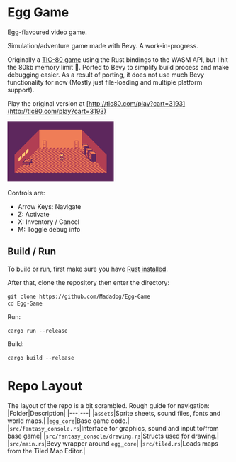 # Egg Game

Egg-flavoured video game.

Simulation/adventure game made with Bevy. A work-in-progress.

Originally a [TIC-80 game](http://tic80.com/play?cart=3193) using the Rust bindings to the WASM API, but I hit the 80kb memory limit 🤷. Ported to Bevy to simplify build process and make debugging easier. As a result of porting, it does not use much Bevy functionality for now (Mostly just file-loading and multiple platform support).

Play the original version at [http://tic80.com/play?cart=3193](http://tic80.com/play?cart=3193)

![Screenshot](screen.png)

Controls are:
* Arrow Keys: Navigate
* Z: Activate
* X: Inventory / Cancel
* M: Toggle debug info

## Build / Run
To build or run, first make sure you have [Rust installed](https://rustup.rs/). 

After that, clone the repository then enter the directory:

```
git clone https://github.com/Madadog/Egg-Game
cd Egg-Game
```

Run: 

```
cargo run --release
```

Build:

```
cargo build --release
```

# Repo Layout
The layout of the repo is a bit scrambled. Rough guide for navigation:
|Folder|Description|
|---|---|
|`assets`|Sprite sheets, sound files, fonts and world maps.|
|`egg_core`|Base game code.|
|`src/fantasy_console.rs`|Interface for graphics, sound and input to/from base game|
|`src/fantasy_console/drawing.rs`|Structs used for drawing.|
|`src/main.rs`|Bevy wrapper around `egg_core`|
|`src/tiled.rs`|Loads maps from the Tiled Map Editor.|
